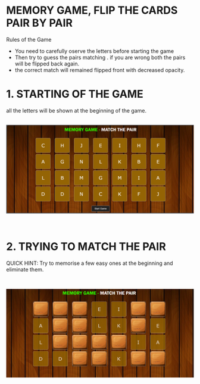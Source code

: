 # MEMORY GAME, FLIP THE CARDS PAIR BY PAIR

Rules of the Game
- You need to carefully oserve the letters before starting the game
- Then try to guess the pairs matching . if you are wrong both the pairs will be flipped back again.
- the correct match will remained flipped front with decreased opacity.

# 1. STARTING OF THE GAME
all the letters will be shown at the beginning of the game.
  <img src="./images/Screenshot 2025-06-13 010509.png" alt="Image 1" style="margin:30px 0px" />

# 2. TRYING TO MATCH THE PAIR

QUICK HINT: Try to memorise a few easy ones at the beginning and eliminate them.

  <img src="./images/Screenshot 2025-06-13 010711.png" alt="Image 2" style="margin:30px 0px" />